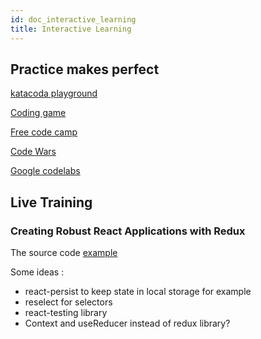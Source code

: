 ```yaml
---
id: doc_interactive_learning
title: Interactive Learning
---
```


## Practice makes perfect

[katacoda playground](https://www.katacoda.com/)

[Coding game](https://www.codingame.com/) 

[Free code camp](https://www.freecodecamp.org/) 

[Code Wars](https://www.codewars.com/dashboard) 

[Google codelabs](https://codelabs.developers.google.com/)

## Live Training
### Creating Robust React Applications with Redux
The source code [example](https://github.com/shaunwa/redux-todos-example)

Some ideas :
 - react-persist to keep state in local storage for example
 - reselect for selectors
 - react-testing library
 - Context and useReducer instead of redux library?
